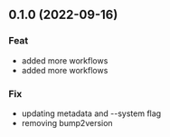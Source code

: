 ## 0.1.0 (2022-09-16)

### Feat

- added more workflows
- added more workflows

### Fix

- updating metadata and --system flag
- removing bump2version
